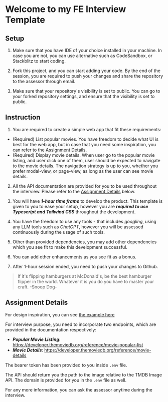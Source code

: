 # Welcome to my FE Interview Template

## Setup

1. Make sure that you have IDE of your choice installed in your machine. In case you are not, you can use alternative such as CodeSandbox, or Stackblitz to start coding.

2. Fork this project, and you can start adding your code. By the end of the session, you are required to push your changes and share the repository to the assessor through email.

3. Make sure that your repository's visibility is set to public. You can go to your forked repository settings, and ensure that the visibility is set to public.

## Instruction

1. You are required to create a simple web app that fit these requirements:

- (Required) List popular movies. You have freedom to decide what UI is best for the web app, but in case that you need some inspiration, you can refer to the [Assignment Details](#assignment-details).
- (Required) Display movie details. When user go to the popular movie listing, and user click one of them, user should be expected to navigate to the movie details. The navigation strategy is up to you, whether you prefer modal-view, or page-view, as long as the user can see movie details.

2. All the API documentation are provided for you to be used throughout the interview. Please refer to the [Assignment Details](#assignment-details) below.

2. You will have **_1-hour time frame_** to develop the product. This template is given to you to ease your setup, however you are **_required to use Typescript and Tailwind CSS_** throughout the development.

3. You have the freedom to use any tools - that includes _googling_, using any LLM tools such as _ChatGPT_, however you will be assessed continuously during the usage of such tools.

4. Other than provided dependencies, you may add other dependencies which you see fit to make this development successful.

5. You can add other enhancements as you see fit as a bonus.

6. After 1-hour session ended, you need to push your changes to Github.

> If it's flipping hamburgers at McDonald's, be the best hamburger flipper in the world. Whatever it is you do you have to master your craft. -Snoop Dog-

## Assignment Details

For design inspiration, you can see [the example here](<https://www.figma.com/file/Y8ohcJuzy1O0rNVRcGrim3/HTML-%26-CSS-Basics-(Community)?type=design&node-id=102-442&mode=design&t=lEAUHJUGaUvl0BnH-0>)

For interview purpose, you need to incorporate two endpoints, which are provided in the documentation respectively:

- **_Popular Movie Listing_**: https://developer.themoviedb.org/reference/movie-popular-list
- **_Movie Details_**: https://developer.themoviedb.org/reference/movie-details

The bearer token has been provided to you inside `.env` file.

The API should return you the path to the image relative to the TMDB Image API. The domain is provided for you in the `.env` file as well.

For any more information, you can ask the assessor anytime during the interview.
